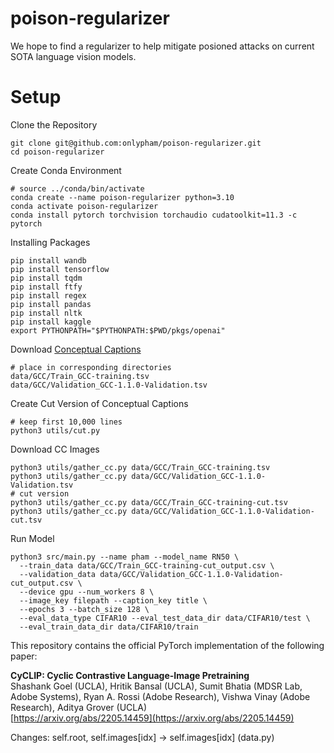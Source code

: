 # poison-regularizer

We hope to find a regularizer to help mitigate posioned attacks on current SOTA language vision models. 

# Setup

Clone the Repository

```
git clone git@github.com:onlypham/poison-regularizer.git
cd poison-regularizer
```

Create Conda Environment

```
# source ../conda/bin/activate
conda create --name poison-regularizer python=3.10
conda activate poison-regularizer
conda install pytorch torchvision torchaudio cudatoolkit=11.3 -c pytorch
```

Installing Packages

```
pip install wandb
pip install tensorflow
pip install tqdm
pip install ftfy
pip install regex
pip install pandas
pip install nltk
pip install kaggle
export PYTHONPATH="$PYTHONPATH:$PWD/pkgs/openai"
```

Download [Conceptual Captions](https://ai.google.com/research/ConceptualCaptions/download)

```
# place in corresponding directories
data/GCC/Train_GCC-training.tsv
data/GCC/Validation_GCC-1.1.0-Validation.tsv
```

Create Cut Version of Conceptual Captions

```
# keep first 10,000 lines
python3 utils/cut.py
```

Download CC Images

```
python3 utils/gather_cc.py data/GCC/Train_GCC-training.tsv
python3 utils/gather_cc.py data/GCC/Validation_GCC-1.1.0-Validation.tsv
# cut version
python3 utils/gather_cc.py data/GCC/Train_GCC-training-cut.tsv
python3 utils/gather_cc.py data/GCC/Validation_GCC-1.1.0-Validation-cut.tsv
```

Run Model

```
python3 src/main.py --name pham --model_name RN50 \
  --train_data data/GCC/Train_GCC-training-cut_output.csv \
  --validation_data data/GCC/Validation_GCC-1.1.0-Validation-cut_output.csv \
  --device gpu --num_workers 8 \
  --image_key filepath --caption_key title \
  --epochs 3 --batch_size 128 \
  --eval_data_type CIFAR10 --eval_test_data_dir data/CIFAR10/test \
  --eval_train_data_dir data/CIFAR10/train
```

This repository contains the official PyTorch implementation of the following paper:

**CyCLIP: Cyclic Contrastive Language-Image Pretraining**<br>
Shashank Goel (UCLA), Hritik Bansal (UCLA), Sumit Bhatia (MDSR Lab, Adobe Systems), Ryan A. Rossi (Adobe Research), Vishwa Vinay (Adobe Research), Aditya Grover (UCLA)<br>
[https://arxiv.org/abs/2205.14459](https://arxiv.org/abs/2205.14459)

Changes: self.root, self.images[idx] -> self.images[idx] (data.py)